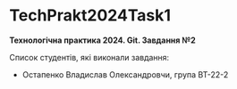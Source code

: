# TechPrakt2024Task1
**Технологічна практика 2024. Git. Завдання №2**

Список студентів, які виконали завдання:
* Остапенко Владислав Олександровчи, група ВТ-22-2

